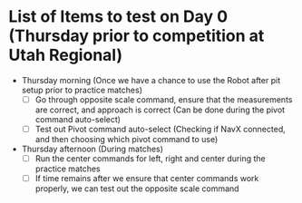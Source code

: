 # List of Items to test on Day 0 (Thursday prior to competition at Utah Regional)

- Thursday morning (Once we have a chance to use the Robot after pit setup prior to practice matches)
  - [ ] Go through opposite scale command, ensure that the measurements are correct, and approach is correct (Can be done during the pivot command auto-select)
  - [ ] Test out Pivot command auto-select (Checking if NavX connected, and then choosing which pivot command to use)
  
- Thursday afternoon (During matches)
  - [ ] Run the center commands for left, right and center during the practice matches
  - [ ] If time remains after we ensure that center commands work properly, we can test out the opposite scale command
